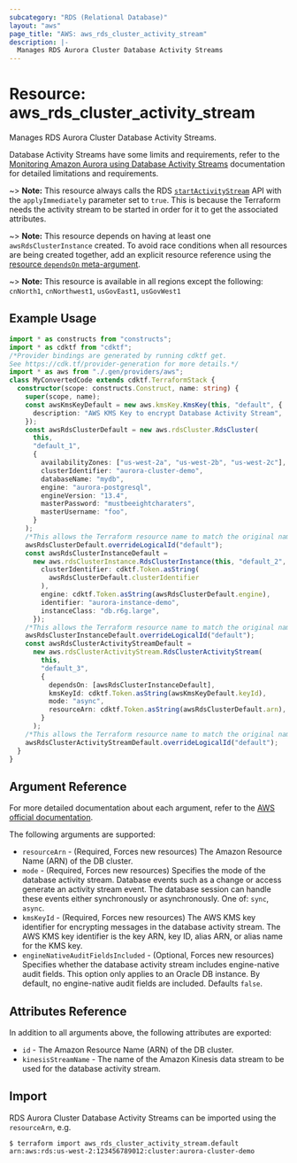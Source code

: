 ```yaml
---
subcategory: "RDS (Relational Database)"
layout: "aws"
page_title: "AWS: aws_rds_cluster_activity_stream"
description: |-
  Manages RDS Aurora Cluster Database Activity Streams
---
```


# Resource: aws_rds_cluster_activity_stream

Manages RDS Aurora Cluster Database Activity Streams.

Database Activity Streams have some limits and requirements, refer to the [Monitoring Amazon Aurora using Database Activity Streams][1] documentation for detailed limitations and requirements.

~> **Note:** This resource always calls the RDS [`startActivityStream`][2] API with the `applyImmediately` parameter set to `true`. This is because the Terraform needs the activity stream to be started in order for it to get the associated attributes.

~> **Note:** This resource depends on having at least one `awsRdsClusterInstance` created. To avoid race conditions when all resources are being created together, add an explicit resource reference using the [resource `dependsOn` meta-argument](https://www.terraform.io/docs/configuration/resources.html#depends_on-explicit-resource-dependencies).

~> **Note:** This resource is available in all regions except the following: `cnNorth1`, `cnNorthwest1`, `usGovEast1`, `usGovWest1`

## Example Usage

```typescript
import * as constructs from "constructs";
import * as cdktf from "cdktf";
/*Provider bindings are generated by running cdktf get.
See https://cdk.tf/provider-generation for more details.*/
import * as aws from "./.gen/providers/aws";
class MyConvertedCode extends cdktf.TerraformStack {
  constructor(scope: constructs.Construct, name: string) {
    super(scope, name);
    const awsKmsKeyDefault = new aws.kmsKey.KmsKey(this, "default", {
      description: "AWS KMS Key to encrypt Database Activity Stream",
    });
    const awsRdsClusterDefault = new aws.rdsCluster.RdsCluster(
      this,
      "default_1",
      {
        availabilityZones: ["us-west-2a", "us-west-2b", "us-west-2c"],
        clusterIdentifier: "aurora-cluster-demo",
        databaseName: "mydb",
        engine: "aurora-postgresql",
        engineVersion: "13.4",
        masterPassword: "mustbeeightcharaters",
        masterUsername: "foo",
      }
    );
    /*This allows the Terraform resource name to match the original name. You can remove the call if you don't need them to match.*/
    awsRdsClusterDefault.overrideLogicalId("default");
    const awsRdsClusterInstanceDefault =
      new aws.rdsClusterInstance.RdsClusterInstance(this, "default_2", {
        clusterIdentifier: cdktf.Token.asString(
          awsRdsClusterDefault.clusterIdentifier
        ),
        engine: cdktf.Token.asString(awsRdsClusterDefault.engine),
        identifier: "aurora-instance-demo",
        instanceClass: "db.r6g.large",
      });
    /*This allows the Terraform resource name to match the original name. You can remove the call if you don't need them to match.*/
    awsRdsClusterInstanceDefault.overrideLogicalId("default");
    const awsRdsClusterActivityStreamDefault =
      new aws.rdsClusterActivityStream.RdsClusterActivityStream(
        this,
        "default_3",
        {
          dependsOn: [awsRdsClusterInstanceDefault],
          kmsKeyId: cdktf.Token.asString(awsKmsKeyDefault.keyId),
          mode: "async",
          resourceArn: cdktf.Token.asString(awsRdsClusterDefault.arn),
        }
      );
    /*This allows the Terraform resource name to match the original name. You can remove the call if you don't need them to match.*/
    awsRdsClusterActivityStreamDefault.overrideLogicalId("default");
  }
}

```

## Argument Reference

For more detailed documentation about each argument, refer to
the [AWS official documentation][3].

The following arguments are supported:

* `resourceArn` - (Required, Forces new resources) The Amazon Resource Name (ARN) of the DB cluster.
* `mode` - (Required, Forces new resources) Specifies the mode of the database activity stream. Database events such as a change or access generate an activity stream event. The database session can handle these events either synchronously or asynchronously. One of: `sync`, `async`.
* `kmsKeyId` - (Required, Forces new resources) The AWS KMS key identifier for encrypting messages in the database activity stream. The AWS KMS key identifier is the key ARN, key ID, alias ARN, or alias name for the KMS key.
* `engineNativeAuditFieldsIncluded` - (Optional, Forces new resources) Specifies whether the database activity stream includes engine-native audit fields. This option only applies to an Oracle DB instance. By default, no engine-native audit fields are included. Defaults `false`.

## Attributes Reference

In addition to all arguments above, the following attributes are exported:

* `id` - The Amazon Resource Name (ARN) of the DB cluster.
* `kinesisStreamName` - The name of the Amazon Kinesis data stream to be used for the database activity stream.

## Import

RDS Aurora Cluster Database Activity Streams can be imported using the `resourceArn`, e.g.

```
$ terraform import aws_rds_cluster_activity_stream.default arn:aws:rds:us-west-2:123456789012:cluster:aurora-cluster-demo
```

[1]: https://docs.aws.amazon.com/AmazonRDS/latest/AuroraUserGuide/DBActivityStreams.html
[2]: https://docs.aws.amazon.com/AmazonRDS/latest/APIReference/API_StartActivityStream.html
[3]: https://docs.aws.amazon.com/cli/latest/reference/rds/start-activity-stream.html

<!-- cache-key: cdktf-0.17.0-pre.15 input-5b22f1001887a86a99f4de8a212caeab2f94aa64c670ee2fbfb56c70e64773ae -->